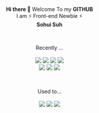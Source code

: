 <p align="center">
  <b>Hi there 👋</b>
  Welcome To my <b>GITHUB</b>
<br/>
  I am ⚡️ Front-end Newbie ⚡️  
  <br/>
  <b>Sohui Suh</b>
</p>
<br/>
<p align="center">Recently ...<br/><br/>
  <img  src="https://img.shields.io/badge/JavaScript-F7DF1E?style=flat&logo=JavaScript&logoColor=black"/>
  <img  src="https://img.shields.io/badge/HTML-E34F26?style=flat&logo=HTML5&logoColor=white"/>
  <img  src="https://img.shields.io/badge/CSS-1572B6?style=flat&logo=CSS3&logoColor=white"/>
  <img src="https://img.shields.io/badge/Sass-CC6699?style=flat&logo=Sass&logoColor=white"/>
  <br/>
  <img  src="https://img.shields.io/badge/React-3A3A42?style=flat&logo=React&logoColor=61DAFB"/>
  <img src="https://img.shields.io/badge/Node.js-339933?style=flat&logo=Node.js&logoColor=black"/>
  <img src="http://mazassumnida.wtf/api/mini/generate_badge?boj=greenish0902"/>
</p>
<br/>
<p align="center">Used to...<br/><br/>
  <img src="https://img.shields.io/badge/Python-3776AB?style=flat&logo=Python&logoColor=white"/>
  <img src="https://img.shields.io/badge/C++-00599C?style=flat&logo=C%2B%2B&logoColor=white"/>
  <img src="https://img.shields.io/badge/R-276DC3?style=flat&logo=R&logoColor=white"/>
</p>
<!-- <br/>
<p align="center">
  As Usual...
  <br/>
  <br/>
  <img src="http://mazandi.herokuapp.com/api?handle=greenish0902&theme=cold"/>
  <br/>
  <img src="https://velog-readme-stats.vercel.app/api?name=greenish0902"/>
</p> -->

<!--
**greenish0902/greenish0902** is a ✨ _special_ ✨ repository because its `README.md` (this file) appears on your GitHub profile.

Here are some ideas to get you started:

- 🔭 I’m currently working on ...
- 🌱 I’m currently learning ...
- 👯 I’m looking to collaborate on ...
- 🤔 I’m looking for help with ...
- 💬 Ask me about ...
- 📫 How to reach me: ...
- 😄 Pronouns: ...
- ⚡ Fun fact: ...
-->
